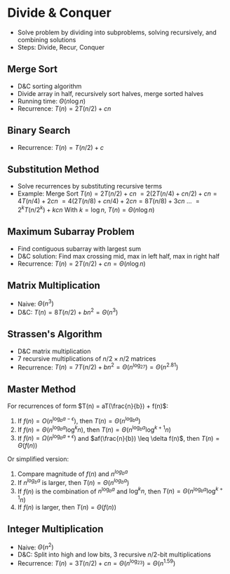 # Divide & Conquer

- Solve problem by dividing into subproblems, solving recursively, and combining solutions
- Steps: Divide, Recur, Conquer

## Merge Sort
- D&C sorting algorithm
- Divide array in half, recursively sort halves, merge sorted halves
- Running time: $\Theta(n \log n)$
- Recurrence: $T(n) = 2T(n/2) + cn$

## Binary Search 
- Recurrence: $T(n) = T(n/2) + c$

## Substitution Method
- Solve recurrences by substituting recursive terms
- Example: Merge Sort 
  $T(n) = 2T(n/2) + cn$
  $= 2(2T(n/4) + cn/2) + cn = 4T(n/4) + 2cn$
  $= 4(2T(n/8) + cn/4) + 2cn = 8T(n/8) + 3cn$
  $\ldots$
  $= 2^kT(n/2^k) + kcn$
  With $k = \log n$, $T(n) = \Theta(n\log n)$

## Maximum Subarray Problem
- Find contiguous subarray with largest sum
- D&C solution: Find max crossing mid, max in left half, max in right half
- Recurrence: $T(n) = 2T(n/2) + cn = \Theta(n \log n)$

## Matrix Multiplication
- Naive: $\Theta(n^3)$
- D&C: $T(n) = 8T(n/2) + bn^2 = \Theta(n^3)$ 

## Strassen's Algorithm
- D&C matrix multiplication 
- 7 recursive multiplications of $n/2 \times n/2$ matrices
- Recurrence: $T(n) = 7T(n/2) + bn^2 = \Theta(n^{\log_27}) = \Theta(n^{2.81})$

## Master Method 
For recurrences of form $T(n) = aT(\frac{n}{b}) + f(n)$:
1. If $f(n) = O(n^{\log_ba-\epsilon})$, then $T(n) = \Theta(n^{\log_ba})$
2. If $f(n) = \Theta(n^{\log_ba}\log^kn)$, then $T(n) = \Theta(n^{\log_ba}\log^{k+1}n)$  
3. If $f(n) = \Omega(n^{\log_ba+\epsilon})$ and $af(\frac{n}{b}) \leq \delta f(n)$, then $T(n) = \Theta(f(n))$​

Or simplified version:

1. Compare magnitude of $f(n)$ and $n^{log_ba}$​
2. If $n^{log_ba}$ is larger, then $T(n)=\Theta(n^{log_ba})$​
3. If $f(n)$ is the combination of $n^{\log_ba}$ and  $\log^kn$, then $T(n) = \Theta(n^{\log_ba}\log^{k+1}n)$
4. If $f(n)$ is larger, then $T(n) = \Theta(f(n))$

## Integer Multiplication
- Naive: $\Theta(n^2)$
- D&C: Split into high and low bits, 3 recursive $n/2$-bit multiplications
- Recurrence: $T(n) = 3T(n/2) + cn = \Theta(n^{\log_23}) = \Theta(n^{1.59})$
